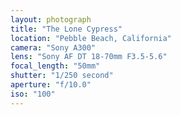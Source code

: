 ```yaml
---
layout: photograph
title: "The Lone Cypress"
location: "Pebble Beach, California"
camera: "Sony A300"
lens: "Sony AF DT 18-70mm F3.5-5.6"
focal_length: "50mm"
shutter: "1/250 second"
aperture: "f/10.0"
iso: "100"
---
```


